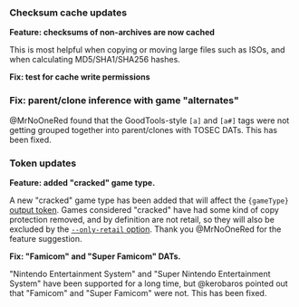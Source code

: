 ### Checksum cache updates

**Feature: checksums of non-archives are now cached**

This is most helpful when copying or moving large files such as ISOs, and when calculating MD5/SHA1/SHA256 hashes.

**Fix: test for cache write permissions**

### Fix: parent/clone inference with game "alternates"

@MrNoOneRed found that the GoodTools-style `[a]` and `[a#]` tags were not getting grouped together into parent/clones with TOSEC DATs. This has been fixed.

### Token updates

**Feature: added "cracked" game type.**

A new "cracked" game type has been added that will affect the `{gameType}` [output token](https://igir.io/output/tokens/). Games considered "cracked" have had some kind of copy protection removed, and by definition are not retail, so they will also be excluded by the [`--only-retail` option](https://igir.io/roms/filtering-preferences/#only-retail). Thank you @MrNoOneRed for the feature suggestion.

**Fix: "Famicom" and "Super Famicom" DATs.**

"Nintendo Entertainment System" and "Super Nintendo Entertainment System" have been supported for a long time, but @kerobaros pointed out that "Famicom" and "Super Famicom" were not. This has been fixed.
<!--stackedit_data:
eyJoaXN0b3J5IjpbLTkyNjk4MTU4OSwtMTAyMTAwOTE3NCwtMT
k0NDQ2ODg4MywtMTg0MzExNzQxN119
-->